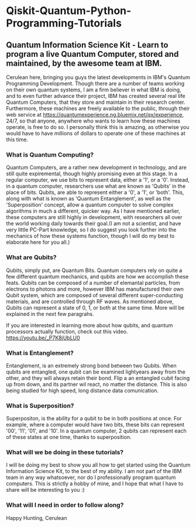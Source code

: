 # Qiskit-Quantum-Python-Programming-Tutorials
## Quantum Information Science Kit - Learn to program a live Quantum Computer, stored and maintained, by the awesome team at IBM. 

Cerulean here, bringing you guys the latest developments in IBM's Quantum Programming Development. Though there are a number of teams working on their own quantum systems, I am a firm believer in what IBM is doing, and to even further advance their project, IBM has created several real life Quantum Computers, that they store and maintain in their research center. Furthermore, these machines are freely available to the public, through their web service at https://quantumexperience.ng.bluemix.net/qx/experience, 24/7, so that anyone, anywhere who wants to learn how these machines operate, is free to do so. I personally think this is amazing, as otherwise you would have to have millions of dollars to operate one of these machines at this time.

### What is Quantum Computing?

Quantum Computers, are a rather new development in technology, and are still quite expiremental, though highly promising even at this stage. In a regular computer, we use bits to represent data, either a '1', or a '0'. Instead, in a quantum computer, researchers use what are known as 'Qubits' in the place of bits. Qubits, are able to represent either a '0', a '1', or 'both'. This, along with what is known as 'Quantum Entanglement', as well as the 'Superposition' concept, allow a quantum computer to solve complex algorithms in much a different, quicker way. As I have mentioned earlier, these computers are still highly in development, with researchers all over the world working daily towards their goal.(I am not a scientist, and have very little PC-Part knowledge, so I do suggest you look further into the mechanics of how these systems function, though I will do my best to elaborate here for you all.)

### What are Qubits?

Qubits, simply put, are Quantum Bits. Quantum computers rely on quite a few different quantum mechanics, and qubits are how we accomplish these feats. Qubits can be composed of a number of elemantal particles, from electrons to photons and more, however IBM has manufactured their own Qubit system, which are composed of several different super-conducting materials, and are controlled through RF waves. As mentioned above, Qubits can represent a state of 0, 1, or both at the same time. More will be explained in the next few paragrahs.  

If you are interested in learning more about how qubits, and quantum processors actually function, check out this video.
https://youtu.be/_P7K8jUbLU0

### What is Entanglement?
Entanglement, is an extremely strong bond between two Qubits. When qubits are entangled, one qubit can be examined lightyears away from the other, and they will always retain their bond. Flip a an entangled cubit facing up from down, and its partner wil react, no matter the distance. This is also being studied for high speed, long distance data comunication.

### What is Superposition?
Superpositon, is the ability for a qubit to be in both positions at once. For example, where a computer would have two bits, these bits can represent '00', '11', '01', and '10'. In a quantum computer, 2 qubits can represent each of these states at one time, thanks to superposition.

### What will we be doing in these tutorials?

I will be doing my best to show you all how to get started using the Quantum Information Science Kit, to the best of my ability. I am not part of the IBM team in any way whatsoever, nor do I professionally program quantum computers. This is strictly a hobby of mine, and I hope that what I have to share will be interesting to you :)

### What will I need in order to follow along?


Happy Hunting, 
Cerulean
